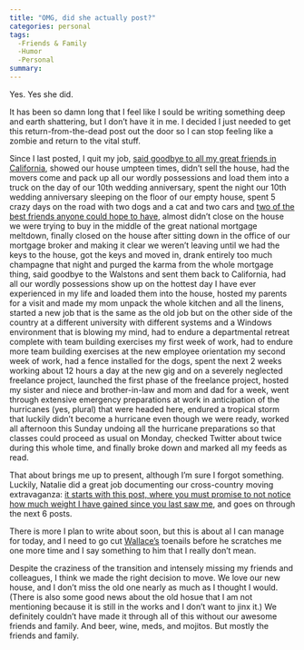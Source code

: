 ```yaml
---
title: "OMG, did she actually post?"
categories: personal
tags:
  -Friends & Family
  -Humor
  -Personal
summary: 
---
```

<p>Yes. Yes she did.</p>

<p>It has been so damn long that I feel like I sould be writing something deep and earth shattering, but I don&#8217;t have it in me. I decided I just needed to get this return-from-the-dead post out the door so I can stop feeling like a zombie and return to the vital stuff.</p>

<p>Since I last posted, I quit my job, <a href="http://flickr.com/photos/walscapades/sets/72157606015302942/">said goodbye to all my great friends in California</a>, showed our house umpteen times, didn&#8217;t sell the house, had the movers come and pack up all our wordly possessions and load them into a truck on the day of our 10th wedding anniversary, spent the night our 10th wedding anniversary sleeping on the floor of our empty house, spent 5 crazy days on the road with two dogs and a cat and two cars and <a href="http://walscapades.com">two of the best friends anyone could hope to have</a>, almost didn&#8217;t close on the house we were trying to buy in the middle of the great national mortgage meltdown, finally closed on the house after sitting down in the office of our mortgage broker and making it clear we weren&#8217;t leaving until we had the keys to the house, got the keys and moved in, drank entirely too much champagne that night and purged the karma from the whole mortgage thing, said goodbye to the Walstons and sent them back to California, had all our wordly possessions show up on the hottest day I have ever experienced in my life and loaded them into the house, hosted my parents for a visit and made my mom unpack the whole kitchen and  all the linens, started a new job that is the same as the old job but on the other side of the country at a different university with different systems and a Windows environment that is blowing my mind, had to endure a departmental retreat complete with team building exercises my first week of work, had to endure more team building exercises at the new employee orientation my second week of work, had a fence installed for the dogs, spent the next 2 weeks working about 12 hours a day at the new gig and on a severely neglected freelance project, launched the first phase of the freelance project, hosted my sister and niece and brother-in-law and mom and dad for a week, went through extensive emergency preparations at work in anticipation of the hurricanes (yes, plural) that were headed here, endured a tropical storm that luckily didn&#8217;t become a hurricane even though we were ready, worked all afternoon this Sunday undoing all the hurricane preparations so that classes could proceed as usual on Monday, checked Twitter about twice during this whole time, and finally broke down and marked all my feeds as read.</p>

<p>That about brings me up to present, although I&#8217;m sure I forgot something. Luckily, Natalie did a great job documenting our cross-country moving extravaganza: <a href="http://walscapades.com/2008/07/12/day-1-humboldt-to-humboldt/">it starts with this post, where you must promise to not notice how much weight I have gained since you last saw me</a>, and goes on through the next 6 posts. </p>

<p>There is more I plan to write about soon, but this is about al I can manage for today, and I need to go cut <a href="http://flickr.com/photos/interllectual/2443872067/">Wallace&#8217;s</a> toenails before he scratches me one more time and I say something to him that I really don&#8217;t mean. </p>

<p>Despite the craziness of the transition and intensely missing my friends and colleagues, I think we made the right decision to move. We love our new house, and I don&#8217;t miss the old one nearly as much as I thought I would. (There is also some good news about the old hosue that I am not mentioning because it is still in the works and I don&#8217;t want to jinx it.) We definitely couldn&#8217;t have made it through all of this without our awesome friends and family. And beer, wine, meds, and mojitos. But mostly the friends and family.</p>
